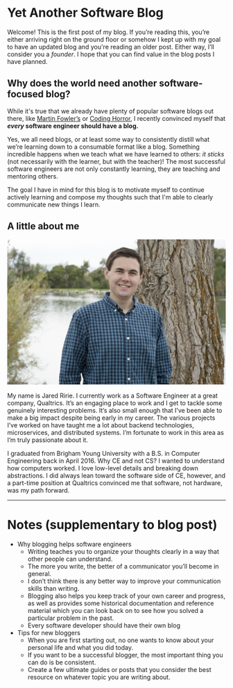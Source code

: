 # Yet Another Software Blog

Welcome! This is the first post of my blog. If you’re reading this, you’re either arriving right on the ground floor or somehow I kept up with my goal to have an updated blog and you're reading an older post. Either way, I’ll consider you a *founder*. I hope that you can find value in the blog posts I have planned.

## Why does the world need another software-focused blog?

While it's true that we already have plenty of popular software blogs out there, like [Martin Fowler’s](https://martinfowler.com/) or [Coding Horror](https://blog.codinghorror.com/), I recently convinced myself that ***every* software engineer should have a blog.**

Yes, we all need blogs, or at least some way to consistently distill what we’re learning down to a consumable format like a blog. Something incredible happens when we teach what we have learned to others: *it sticks* (not necessarily with the learner, but with the teacher)! The most successful software engineers are not only constantly learning, they are teaching and mentoring others.

The goal I have in mind for this blog is to motivate myself to continue actively learning and compose my thoughts such that I'm able to clearly communicate new things I learn.

## A little about me

![](../static/public/images/DSC_0186.jpg)

My name is Jared Ririe. I currently work as a Software Engineer at a great company, Qualtrics. It’s an engaging place to work and I get to tackle some genuinely interesting problems. It’s also small enough that I’ve been able to make a big impact despite being early in my career. The various projects I’ve worked on have taught me a lot about backend technologies, microservices, and distributed systems. I’m fortunate to work in this area as I’m truly passionate about it.

I graduated from Brigham Young University with a B.S. in Computer Engineering back in April 2016. Why CE and not CS? I wanted to understand how computers worked. I love low-level details and breaking down abstractions. I did always lean toward the software side of CE, however, and a part-time position at Qualtrics convinced me that software, not hardware, was my path forward.

---

# Notes (supplementary to blog post)

* Why blogging helps software engineers
    - Writing teaches you to organize your thoughts clearly in a way that other people can understand.
    - The more you write, the better of a communicator you’ll become in general.
    - I don’t think there is any better way to improve your communication skills than writing.
    - Blogging also helps you keep track of your own career and progress, as well as provides some historical documentation and reference material which you can look back on to see how you solved a particular problem in the past.
    - Every software developer should have their own blog
* Tips for new bloggers
    - When you are first starting out, no one wants to know about your personal life and what you did today.
    - If you want to be a successful blogger, the most important thing you can do is be consistent.
    - Create a few ultimate guides or posts that you consider the best resource on whatever topic you are writing about.
